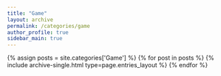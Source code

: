 ```yaml
---
title: "Game"
layout: archive
permalink: /categories/game
author_profile: true
sidebar_main: true
---
```


{% assign posts = site.categories['Game'] %}
{% for post in posts %} {% include archive-single.html type=page.entries_layout %} 
{% endfor %}